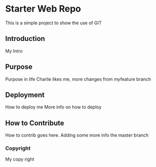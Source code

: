 # Starter Web Repo

This is a simple project to show the use of GIT
## Introduction
My Intro

## Purpose
Purpose in life 
Charlie likes me,  more changes from myfeature branch

## Deployment
How to deploy me
More info on how to deploy 

## How to Contribute

How to contrib goes here.   Adding some more info the master branch

### Copyright
My copy right
